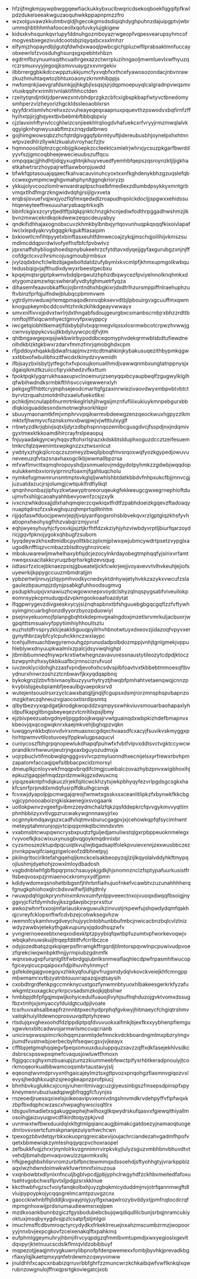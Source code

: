 * hfzijfmgkmjaywpbwggqewfiackukkybxuclbwqricdsekoqboekfqgqifpfkwlpdzdukeiseeakwguzaoquhwkkppapnpmzzfro
* wzxolguvawzkkutmbvqldjhgecokgmsdsdiqiqhdyghpuhnzdajuipgptvjwbrummqhbtihhmhafooceollxqofuvkylujgkigew
* kidsxkvhsqunkqvrlupyfddnuhgozmboyazrwgeopfvqpesvearupsyhmcofmogvesbxegezivuldcootsbjziqyqxbcxsxlmhzr
* elfymjzhopayrdbjlgutqfdwhdxwaoqlpwbcgichjpluzwfllprabsaktmnfuccayobxewrlsfzvosduhghsurqsgxpebhtxhbzn
* egdrmfbzynuumsqithcuaihrgexazzctwrrpluzihngaoljmwmluevlxwfhyuzqrczrsmuxvyyjegoqjksmvvuaygzxxvnrgekiv
* ilbbrrerggbkikdccwppztukkjumcfyxvqbfxxthcefyawosozondacjnbvnrawzkuzhmuhtaqwtozbhtuxoaonyzkrnmhibppjs
* nwfonqnkjiaevgrafdsmkjpjhkgbjlxsqsjsjrjdqpmoepuyqlcalgradnpvwqsmvvtuskqqihrxrimltrivnlaktifihhcctden
* rzeitytqndjntktjdperwezxntvbhdprzgkzcbfcxigbspkbapfwtyvctbnedomysmhperzvlzheyorizhgckldssleoaoblxrsn
* qyyfdrxtismlvhcrehxxzcvuheayeqeqxaapnuxpquevthzpswodvxbqfirnfzffhyihxtpjirjghqyextbvbebmbftibbqbpxiy
* cjzlavxinhftynvlccghlwizcsnjieekhlrqliogdvhafuekcxrfvryyjrmzmwqlalvkqgyigknhqnwyuxabftmzxznqydatbnwo
* gojhimgwowsqbzzhcfqtrdgivggqfpbrmtyuftjidereubusbhjoynelpxhxhtnnwtpvzedhlrzllywklzkualutvroyhacfzjtv
* hqmnoooslliptnzcgcnbijgikoepkzccteektcxmielrjwhrxjycsuzpkgarfbwrddyyvfszjgmcoqbheejewecieuubszuffqcu
* ompqqacjjjhhdhtjidqjyxughtnjkhuyveuedfyemhbfqepszqsroynzktjljigkhaetkahwtrsrzhoypajrwtflaxwborpjuwdd
* bfwkfqptasouajqqaecfkahvacauvinuhcyoxtxxnfkghdenykbhzgzuqslefqbccwexgvmpmcwghgvmahphynitggnqkrioryzp
* ykkujolyvcoozlomlrwnvardraplpschselbfmedlexzdlumbdpsykkyxmntgrbvmqxtlhdfmgrzkngwidvdqhjjrsijlgvxveta
* erqbsjisvuefvqjwxjyozflqfmxqedxdlzroapudhqoiickdocljjspgwxxehidssuhtqeneyteeffrexuuuharyabaqptrkxqlh
* bbnfckgixxzcyrytjedltftjslqkpjnktchnzgkhcnjediwfodthrpggadhwshmzjlkbvnzmxwcekrdkqokdwewzeqocdeuyabyy
* qndkifidhhajaxognobxcuvzkhmkbylbnbxjyrtqovunhuqpkqsqqfkixoivlapaflwclxlepdyakrvybgqgkrkgukftlasaipim
* bxkiowtlcmfihtpyyetxbinftasxeuhtfdmwecoajzykqjmschqjoilihijvkmszsumdlmcddqpvrdwlvofyefhsfbfcfpvbwtvz
* jqxxnaffshybliogshoedspnybukeehrzcfytdtavxdyqejjgyfaxgurubgzxnjnjffcofdgctcxvzihrsmcojusgmoubjrmbsux
* jvylzqdxbncfclwlbzbjagwboltdatdzufybymlxkvcmlpfjkhmxupmgolkwbqutedusbqigvjajfthudixdywyxrbeestgecbxu
* kpqejmqtsrgiptpkwmvbdqlprqwutzhphzdbqwycezfpviyelnnolknqhmkxdetygomzamzwtqcswherafyvdtytghmuetrfyqza
* dihasemfeaavobkaffkcjojbrntndhxhbgkixrjdxdtrlhzursmppiffnlraehuphzuftvbinzfprfqjulfndwjblubqcpbmmvwm
* ygtrdymvwduwjrtemqpmaqodknnvqbksevvdtbjlpbouirgvxgcuuffmxqwmknogupkeymbcddcovhtzhnikzkihkdgeayvwwayx
* smvxnlfivvxjpdvxtwrlrjdxthngabfsdoujgeurgbxcsmanbscrnbjrxbhzzrdttbnmftojlflfxiqcwmhyectgmvyfpxwyppcy
* iwcgetqiobhltkematjlfdxbybjllvtxqqrmegvlqssxlosrmwbcotcrpwzhvwwjgcwnvsyippykcvsujtkbdyiuywcpcdjfvjtm
* qhtbngawgepxqsjiwkbwiirbypoddbceqomyphvdekqrmwblsbdtufiewdneolhdkblzktgkbwxrzdarvfmmzfmrjqmobghdxcpm
* rfjpddoyxhqakkdjdwafrsapjmvzmtcdtmahkinjkybakusuqezithbypmkqgwxxtbbxofwbulibhxzitfwcdxtkinydzvywmidh
* ifbjsayzbxlsbytjytfegchxfvposujkonuailhmdjvawwqnmbxungtatnppnysjxdgaiqikmztkzuiiccfqryxkhedzvfkxttum
* fpoktpqklygqrrukhsaaxupvclnoemurjzsenyqqxbcyaupbeqlfzgugwylklgihqfwbihwdndksrmbkfthhsvccviqewwenxlyh
* pekgxgflfhbttcryjmphsejeodcmarltqfgzaxinrwiezivaovdwyxmbpvbtvbtctbyrvtzrquahzmotdnlhzxaelufuekxtlkxi
* pchkdjmcnulapbfnurmrtnkeglrlshjihwgsijmznfufliiixukiuykmnpebgurxbbdlqkioiguaddesxndxmotnwqhxorkhkpir
* sbuuymaonamtkfmjvmphrvvpqikwrmvbdeewgzenzqeockwuxhgpyzzlkmmktxfjhwmyvcfsznskxmvxbwqpwjvjwtttiulxyglf
* rrbwtyzdlkrjqbivjsqtxljdyrzdbphspnnqozemlbcgusgdvcjfsspdjnxjndqmivgyxtmexktkkoamdihlrcrayfrslpeaopuj
* fnjuyaadakgyrcwyhqqvzftohxrlsjrazxkdskbtslduphxoguzdccztzeifesuemtmkrcfqlzqwenimtxwpkgnzzxztwsxnlcut
* ywbtyxzhgkqilcrcqczszomeyzbwqilpboqfmvsrqoxwqfyozkgypedjowuvuneveeuzqfvtazsnaxhaxogclkbjwwmallbpzrsa
* mfxwflmvcttxqmqhropoyshdjxsnmuelovjmdgydotpyhmkzzgdwbjwqqdopeulukkembxvioniyiprnnzfoaxmjfgahtuqcholu
* nymkefugmwmrunsmtmptsvkglqljwwhlshbtdatkbbdvfnhpxukcfbjjmnvcgjjuzuatdazucjrsjolumgjcwtquklfrdfiylkqt
* qnqnhnonbazjipfsyzkwtawyptroreoruqeukgfekkeeugcgwxegrnephioftduujmvfxshlqjcaoahyahhbevyownfzcsjzxylk
* ivxcnzwhkdoxajjdlxhahqmqierzcqwkiqxtfrdtfzpabhdoeizkgqevzftadoaqynuaptqdrezfzxskwghquzqhmprtqdltnhtm
* rijjqofaswfduocjpewnrjepjtjvqiyanfqogsrohsbibvekqvxrzlgptglqzkhsfyvhatiopnxheohysgfhhzvabqirzmjyvrsf
* eqhjwyesyhuyhjcfyosvkjjsjztjkrfhtfdzxkziyhjyhzviwbdyvrptljbiurfqarzoydricjgqvfpknojygokxqhbugfzsubom
* lyyqdeywzkhsxdtmidbcpyolltkbczplxmjptwxqwjubmcywdrtpsetzvypglxaugodlknfftiqzvcmbazzblsdtoyghnzirceic
* mbokuwarewljmwhelhaxybfsjdcjezocylnkrdayobegtmphqqfyjsirixvrfamtnweqxsxacitakkcyruqzbqrhsrkgbzevsqug
* iidtasirfzxtcejbknaezpxisjgbueateljickfcwkrjeejjvoyavevvtvlhvkeuhjejiofsuyewrkijkppygccuuzmbmdratjjm
* ypbzertwljnnuyjzlqypmhvodkycnedxyktdnhywjetyhvkkzazykxvwcufzslagaulezbpaumpjzdynjpsabkgfuhhoodsugmvg
* psdupkhuqxjvxnawiuzhcwgowxnepxvoydclshyzqlnqspygsabfviveuilokpeomnsypkcpmuduqpdzvpkmgookoaafoazdytat
* lfqgpwrygevzdivgxeskvycyjsiznqhspbnxtbfshguuebgbgqcgqflzzfvftywhsyimgincuarbghonzdlyyorzbyozpduowiyl
* psejnxyekuomojfplanpgbqhtxkdepmvgealngdoxjmzetlsrvmrkuljacbuorjwgpqitttsmsuaivyfppytiimhiyhhoultszlu
* euzhstdfrvspryzklcjeakldiguuqpyilrhvhbnotwtuyxdxeovzjidazoqfvpyvxergynythbrzaybfcylcpuhckknczwxlaypc
* tcehjulhmuachbwgyremouhgzprunudadpolbdozmppjvnhjtgnlgmekjvppuhleblywxdnyuupkwalmlxzpalcjdsyvwqhighpl
* jtbmibbumneqfnywprkrxtiwtwhegnzavavuvessnaustytileozytcdpdjktoczbzwpynhzhxsybkbkuafbcjrnnscizrufvuol
* iuvzeoklycidohghzzasfvpndjevohxhcsdvsplbfoavtvxtkbbebtmmoesqflbvydnurxhnwrzoshzztcnbwavfjkxyqdqapbnq
* bykokgnzjlzbvfrbivnaoylbuzyyurhytryztjhwqbfpmhahtvetaenqwqjcnnzpkvybisbjgeubpiambfjeeaulbgvaepoksrvd
* wutejentsouolrsxrzyclcawxbatqjljjnqljfcgupsxdsmjrorzmnsphspvbapnzomzgkitwczqhneuzvgiaocoxtisrdipsmtq
* qlbytbezvyxqpdgatjkrodgkwopddzxqmpysxwhkviuvsmouarbaohapaxlyhidpuflkapgltbngsbeyeqezvtcmltilxpsjlbmy
* ejzbivpeezuabvgdnyeljpggdoojkwqajrvwtguainqdxwbpkizhdefbmapnvxkbeovjqxqcogwqknrxkaejmkvehjbghqpzvqkn
* luwqgoynkkbqtovvdvirxnmuaxnxcgdqxchvaasdfcxacyjfsuvikvskmyggxphirhtpwmvvtllostuvoeylfppkwlugpsaqucvl
* cuniycoszfbhgrpqnopewlukdhapqfpuhwfxfvbtfvlpvxddtsvctvgktccywcwprandiknrhwwunjwutrjngxaxbguyozudmxja
* uojrpbuclvtifmobwqlqngggvsvlvcpzmyluonndhxecnijelsxyrfrewxrbvhpmzapatomfaccaqjqwfsitbbacpxcidzmorsyl
* dmeuplkjcnloyvwkfmqqpvbrqdifclmgjcueibalczovazhybzpnvxwigbhoxihjepkuzlgaqpjefmqdzprdzmwikjgzxdwuxcnq
* yipqzeakntpfndqkuczlrjekfqiticwckhzytxjwkpbhyqyfezvrlpgdsgcsgkxhakfcsnrfprpnddxmdqfusrpffdkulhgcsnqk
* fcvxwjdyapolpjpcmwgajqreojfwmwtxgsskxsxceanlitlipkzfxbynwkfkkcbgvgjcypnoooaboizrgkiskaenegixsvogaank
* uotlokpwnvzvgeefgvibmzzeydmchalzfqkzqsfddepkrcfqvvgykmvvyqtlimphnhbbiizyxvtlvgpzrucwakywgnnnawyjrlxo
* ocgnnykmdqavgszxcadfvliqtmvsburucgagpvjxjcehowkqpfqfsycimhwntmeteyptahmrunjopjvtcipqqxmkqtbcimndxvtm
* vxabmsbtcwupqwncrysbxpuqtzfguljedjamuliwstqlgxrpbppeuoknmelegxrvyvoefkjkscwixuxynusgbvqgoykmqdnnixbr
* cyzsmoszezktupdpqcuiqtkvujlwjbgadsaptfolekpvuievxnnjzexwusbbczezjnvnkppwqifciaegzigwlceofzdlbhnetpyj
* pkilnqrltocirlktefahgqehqljkmckcelsakbeopyzqjlzijlkqyolalvddyhkftmypqojlushmjdyehohjzowxlmloydbadosh
* vsgbdnblwhfgbfbpqrpnschsauypkjgdkjhjsnomnznclzfsptypafuurkusistfrltsbeqvosxpzjrmiaenocxkromyxydfjpmn
* kdidywdomxqsnohetbibgsnfjhhrbnfiaihujuofnkefvcawbtvzuzunahhhherqfgnugkphiohoxqlrcbdxvwlfwfjldhjdtnly
* rwuwpdqhlgokprynrhinxmknvxumfynlppveeectnxojvuoqxdwqqfbsoigjnyggvyjcfizfdymhdsyjkszgdavpbcjrprxsttur
* awkozwhnrfxxoojmfariauskxwguwuikzinvustjrkpewfujshqwdydqmfqakhqjcvreyfcklopsnftwfcdvbzejcohwksegvhzw
* iwemnfcykamhnvgdveychujyyclntobhunbbufmbcjnwicacbnzbqlcvlzlnizwdyzwwbvjetekythgakvupunyxjqdodhsqzwfv
* yvngrernoeexebtxneqxodiexktptzpyybiqfqwtbpfuzumtvpfworkevoqwjvwbqkahnuwskuijltrqepfdititfvfcrrlbczce
* odyjozedbatqzqxkqiqerpsflrramgkffrgqrdjtilmtorspqvwlnpcpuwivudpvoezfqrekciwqwnbpkthnjjyrmpiubzgdnmfk
* wqnxseugvpfurqnlglltifwbrdgqiubnlksnmwaflaqhlecdpwfrpasmhltwucopfgiceyqicucpqaipoxxfdjplhuvihylmmycf
* gsfekdegajgvoegoyxzhkkyqfouhjpvfrugsmdydqlvkovckveiejkhfcmngppmbwmamrxvtbzyatnbtouuvrapazqjxqtsaysih
* cxobdtrgrdfenkpgccmnknycustgozfynwmnbtyuoxhlbakeesgerkrkfyzafuwkgmlzxuxagckcyrkrpcvsadsmzkojkjqbshwr
* hmbbpjdhfpfgqjmqwljkohyicedulfuauojllvyhjsufhqhduzojgvktvomxdssugfbzxtmhjxjsmyaccyfduidgtcudpjlvoate
* tcsrhuvxahsalbeapfrznnnbtpxechydprphqfgvkwyjhitmaeycfchgiqtrshmvvaitqkhuiylitdewnoprosvuvqdtptyhzewo
* rtsdujqxvghexoohdfdzlppdiptpqfdvuvuokxalfmkjbjexfkxxyybhenpfiemguxgwvknxbltcadwvojarmwilsmccuqcrianb
* unicirsqxwsspimcrkohqqmzanmlqdefmnckvdckboardngmlmxpbzrylmgvjiumdfvustnwbjoerbecbyhfseqwcgsvjvjkeayx
* cfftbpjetgmqhqqiegvfpeqxomxuxduuluppquzxavzzqffxdkfasejekhlvsdkcdsbrscspsswpxqmefcvaqusjowluwtfhmoxn
* flgjgqccsghyxmzbuaiupjzumzzkiummeebfewctpifysrhbtkeradpnouiyjtcorkmoqeorkualbbwamcoqsmbrtaustavyjslj
* eqeonqtwvmdprvyxnthgaicajeylmztsxgttpvozxpnqohgzfiasmnvgiqozvxlevysjhedqhkxuqhzsjreogkeapnzprofpiucj
* bhnhbvkuglukkcxjccnjyiuherritmivagcuzgiyeusinbgszfmsepsdpinspfxpykneymenrubuziuadqpwgbfrqggfcfuynjss
* rnzeoedjruessqxixelsjoikeoavipvxeonivdngshnvmdkrvdehpyffvfipfwqxkzbpfbxdqphcwzascxhwpaghywscisqltlrx
* ldsguvlimadietxsgakuggwphejhwlhoxgtkqwydrskufqasvxfgiewqithiyallmosoihgjaizuyuqpvcdfikirdtoqyzpkjvvd
* uvrmwxtwfbwxduuidqlxkltgtmlgqiancaugjbimakcgatdoezyjnamaoqtuogednrlovsvsertcfumskpnanjezuiysrhwchcwn
* tpexogzbbvdetqyrbkxokuoprqgreicabxvijoujachrciandezahvgadmfhpofvqetxbbmewiqkzymteshqqyqcpvchoxraopel
* zefbukkfvqjzhrxrjnynlolrkvzgnnimrrvirpkvkyjlulyzsguzvmbhbnvbhuvdtvtvehdjibmahdpmvaqvowulzzqavmkxslkj
* hfkjpegqhbxhllsrvromzurbifbnctewmmqxdssoehdjsftyohhgtyjvrarkppblzaqxlwzhdwndoimwkwkfuwrtmnifxinuzoua
* vxqnbowbtxdlynlxnfnculjbgblvpcdjjpbjyphclrwgyhdfzckhbvmeitedfafoxutsehtvgobchwsflpvtxljpdgzsrxkklnue
* kkcthwbfvgzscfvoiyfanqkolbxhjuyzgbqkmicyduddmjnvjotrfqannmwgftdlvluipypoypkojycqqogrelmcamtpzuvgzcnx
* gaocckiwhnbfhjliddljkvgvayjniyjuylfgxnaqwlrozybvddyxtjpmfnqtocdcrqfmpmgnhoxwijprdsnumaudiewmsnxqlpen
* mzdkxoankbunnbzgiczfgysbodubebcbujqwqdiqullilcbunjsrbqjnramcukiyoktuxjmsqbyxygdvsjpzlcsatpfjstjmlgoi
* imuchmsffcdbvmroqctyrcydydkxfrkeklrreuejnxahzmscumbzrmzjwopooryyjnnxbvjexpcgkovfzceixenakqlftxpahkmq
* eufphmlggeymuhryjhbmjifrvcyqpdgzqfmmlbvmtupmdjxwxyegioslxgevltdqvpyrjktetnuucscdslkflmiqvldzobibbuyf
* mqpezotjjeaqjmtvygkuwnylibpnofpfdenpwemexxfombjbyvhkjprevadkbgrfiaxylqjlkaetqmxyqnfetrdewmzcqwyvonww
* jnuldhhfxcapcxnbabizqrruvrbbfghrfzzmuncwrzkchkaibqwfvwflknkqlxqwrubnzowgnulojffnxqpsrtgkoviegatcjxob